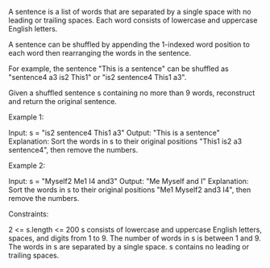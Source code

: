 A sentence is a list of words that are separated by a single space with no
leading or trailing spaces. Each word consists of lowercase and uppercase
English letters.

A sentence can be shuffled by appending the 1-indexed word position to each
word then rearranging the words in the sentence.


For example, the sentence "This is a sentence" can be shuffled as "sentence4
a3 is2 This1" or "is2 sentence4 This1 a3".


Given a shuffled sentence s containing no more than 9 words, reconstruct and
return the original sentence.


Example 1:


Input: s = "is2 sentence4 This1 a3"
Output: "This is a sentence"
Explanation: Sort the words in s to their original positions "This1 is2 a3
sentence4", then remove the numbers.


Example 2:


Input: s = "Myself2 Me1 I4 and3"
Output: "Me Myself and I"
Explanation: Sort the words in s to their original positions "Me1 Myself2
and3 I4", then remove the numbers.



Constraints:


2 <= s.length <= 200
s consists of lowercase and uppercase English letters, spaces, and digits
from 1 to 9.
The number of words in s is between 1 and 9.
The words in s are separated by a single space.
s contains no leading or trailing spaces.



